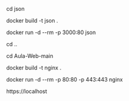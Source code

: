 
cd json

docker build -t json .

docker run -d --rm -p 3000:80 json

cd ..

cd Aula-Web-main

docker build -t nginx .

docker run -d --rm -p 80:80 -p 443:443  nginx

https://localhost

